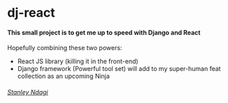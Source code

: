 # dj-react
#### This small project is to get me up to speed with Django and React


Hopefully combining these two powers:
- React JS library (killing it in the front-end)
- Django framework (Powerful tool set)
will add to my super-human feat collection as an upcoming Ninja


###### [Stanley Ndagi](https://stanmd.tk)
